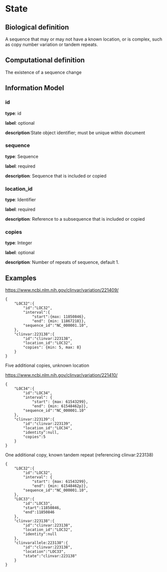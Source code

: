 # State

## Biological definition

A sequence that may or may not have a known location, or is complex, such as copy number variation or tandem repeats.

## Computational definition

The existence of a sequence change

## Information Model

### id
**type**: id

**label**: optional

**description**:State object identifier; must be unique within document

### sequence
**type**: Sequence

**label**: required

**description**: Sequence that is included or copied

### location_id
**type**: Identifier

**label**: required

**description**: Reference to a subsequence that is included or copied

### copies
**type**: Integer

**label**: optional

**description**: Number of repeats of sequence, default 1.

## Examples

https://www.ncbi.nlm.nih.gov/clinvar/variation/221409/

```
{
    "LOC32":{
        "id":"LOC32",
        "interval":{
            "start":{max: 11850846},
            "end": {min: 11867218}},
        "sequence_id":"NC_000001.10",
    },
    "clinvar:223138":{
        "id":"clinvar:223138",
        "location_id":"LOC32",
        "copies": {min: 5, max: 8}
    }
}
```

Five additional copies, unknown location

https://www.ncbi.nlm.nih.gov/clinvar/variation/221410/

```
{
    "LOC34":{
        "id":"LOC34",
        "interval": {
            "start": {max: 61543299},
            "end": {min: 61548462p}},
        "sequence_id":"NC_000001.10"
    },
    "clinvar:223139":{
        "id":"clinvar:223139",
        "location_id":"LOC34",
        "identity":null,
        "copies":5
    }
}
```

One additional copy, known tandem repeat (referencing clinvar:223138)


```
{
    "LOC32":{
        "id":"LOC32",
        "interval": {
            "start": {max: 61543299},
            "end": {min: 61548462p}},
        "sequence_id":"NC_000001.10",
    },
    "LOC33":{
        "id":"LOC33",
        "start":11850846,
        "end":11850846
    },
    "clinvar:223138":{
        "id":"clinvar:223138",
        "location_id":"LOC32",
        "identity":null
    },
    "clinvarallele:223138":{
        "id":"clinvar:223138",
        "location":"LOC33",
        "state":"clinvar:223138"
    }
}
```
